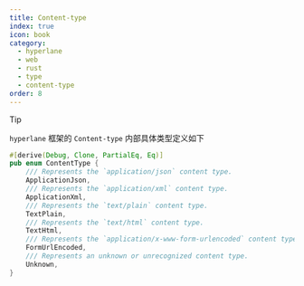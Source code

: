 ```yaml
---
title: Content-type
index: true
icon: book
category:
  - hyperlane
  - web
  - rust
  - type
  - content-type
order: 8
---
```


<Share colorful />

> [!tip]
>
> `hyperlane` 框架的 `Content-type` 内部具体类型定义如下

```rust
#[derive(Debug, Clone, PartialEq, Eq)]
pub enum ContentType {
    /// Represents the `application/json` content type.
    ApplicationJson,
    /// Represents the `application/xml` content type.
    ApplicationXml,
    /// Represents the `text/plain` content type.
    TextPlain,
    /// Represents the `text/html` content type.
    TextHtml,
    /// Represents the `application/x-www-form-urlencoded` content type.
    FormUrlEncoded,
    /// Represents an unknown or unrecognized content type.
    Unknown,
}
```

<Bottom />
